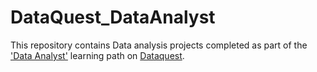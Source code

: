 # DataQuest_DataAnalyst

This repository contains Data analysis projects completed as part of the ['Data Analyst'](https://www.dataquest.io/path/data-analyst/) learning path on [Dataquest](https://www.dataquest.io).

